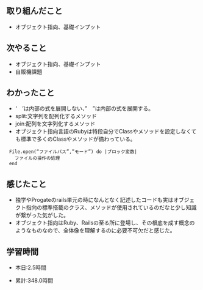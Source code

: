 ## 取り組んだこと
- オブジェクト指向、基礎インプット

## 次やること
- オブジェクト指向、基礎インプット
- 自販機課題



## わかったこと
- ‘　’は内部の式を展開しない、”　”は内部の式を展開する。
- split:文字列を配列化するメソッド
- join:配列を文字列化するメソッド
- オブジェクト指向言語のRubyは特段自分でClassやメソッドを設定しなくても標準で多くのClassやメソッドが備わっている。
```
 File.open(“ファイルパス”,”モード”) do |ブロック変数|
   ファイルの操作の処理
 end
```



## 感じたこと
- 独学やProgateのrails単元の時になんとなく記述したコードも実はオブジェクト指向の標準搭載のクラス、メソッドが使用されているのだなと少し知識が繋がった気がした。
- オブジェクト指向はRuby、Railsの至る所に登場し、その根底を成す概念のようなものなので、全体像を理解するのに必要不可欠だと感じた。

## 学習時間
- 本日:2.5時間

- 累計:348.0時間
